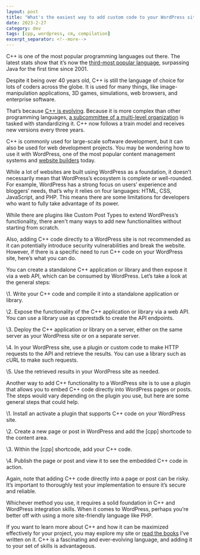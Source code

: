 ```yaml
---
layout: post
title: "What's the easiest way to add custom code to your WordPress site without breaking it?"
date: 2023-2-27
category: dev
tags: [cpp, wordpress, cm, compilation]
excerpt_separator: <!--more-->
---
```

C++ is one of the most popular programming languages out there. The latest stats show that it’s now the [third-most popular language](https://www.infoworld.com/article/3682141/c-plus-plus-overtakes-java-in-language-popularity-index.html), surpassing Java for the first time since 2001.

Despite it being over 40 years old, C++ is still the language of choice for lots of coders across the globe. It is used for many things, like image-manipulation applications, 3D games, simulations, web browsers, and enterprise software.

That’s because [C++ is evolving](https://www.sandordargo.com/blog/2022/11/09/why-to-use-cpp-in-2022). Because it is more complex than other programming languages, [a subcommittee of a multi-level organization](https://www.sandordargo.com/blog/2022/06/29/cpp-standardized) is tasked with standardizing it. C++ now follows a train model and receives new versions every three years.

C++ is commonly used for large-scale software development, but it can also be used for web development projects. You may be wondering how to use it with WordPress, one of the most popular content management systems and [website builders](https://namechk.com/website-builders/best/) today.

While a lot of websites are built using WordPress as a foundation, it doesn’t necessarily mean that WordPress’s ecosystem is complete or well-rounded. For example, WordPress has a strong focus on users’ experience and bloggers’ needs, that’s why it relies on four languages: HTML, CSS, JavaScript, and PHP. This means there are some limitations for developers who want to fully take advantage of its power.

While there are plugins like Custom Post Types to extend WordPress’s functionality, there aren't many ways to add new functionalities without starting from scratch.

Also, adding C++ code directly to a WordPress site is not recommended as it can potentially introduce security vulnerabilities and break the website. However, if there is a specific need to run C++ code on your WordPress site, here’s what you can do.

You can create a standalone C++ application or library and then expose it via a web API, which can be consumed by WordPress. Let’s take a look at the general steps:

\1. Write your C++ code and compile it into a standalone application or library.

\2. Expose the functionality of the C++ application or library via a web API. You can use a library use as cpprestsdk to create the API endpoints.

\3. Deploy the C++ application or library on a server, either on the same server as your WordPress site or on a separate server.

\4. In your WordPress site, use a plugin or custom code to make HTTP requests to the API and retrieve the results. You can use a library such as cURL to make such requests.

\5. Use the retrieved results in your WordPress site as needed.

Another way to add C++ functionality to a WordPress site is to use a plugin that allows you to embed C++ code directly into WordPress pages or posts. The steps would vary depending on the plugin you use, but here are some general steps that could help.

\1. Install an activate a plugin that supports C++ code on your WordPress site.

\2. Create a new page or post in WordPress and add the [cpp] shortcode to the content area.

\3. Within the [cpp] shortcode, add your C++ code.

\4. Publish the page or post and view it to see the embedded C++ code in action.

Again, note that adding C++ code directly into a page or post can be risky. It’s important to thoroughly test your implementation to ensure it’s secure and reliable.

Whichever method you use, it requires a solid foundation in C++ and WordPress integration skills. When it comes to WordPress, perhaps you’re better off with using a more site-friendly language like PHP.

If you want to learn more about C++ and how it can be maximized effectively for your project, you may explore my site or [read the books](https://www.sandordargo.com/books/) I’ve written on it. C++ is a fascinating and ever-evolving language, and adding it to your set of skills is advantageous.
